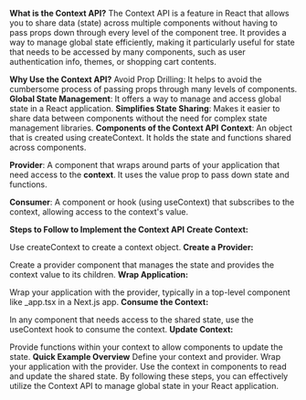 **What is the Context API?**
The Context API is a feature in React that allows you to share data (state) across multiple components without having to pass props down through every level of the component tree. It provides a way to manage global state efficiently, making it particularly useful for state that needs to be accessed by many components, such as user authentication info, themes, or shopping cart contents.

**Why Use the Context API?**
Avoid Prop Drilling: It helps to avoid the cumbersome process of passing props through many levels of components.
**Global State Management**: It offers a way to manage and access global state in a React application.
**Simplifies State Sharing**: Makes it easier to share data between components without the need for complex state management libraries.
**Components of the Context API**
**Context**: An object that is created using createContext. It holds the state and functions shared across components.

**Provider**: A component that wraps around parts of your application that need access to the **context**. It uses the value prop to pass down state and functions.

**Consumer**: A component or hook (using useContext) that subscribes to the context, allowing access to the context's value.

**Steps to Follow to Implement the Context API**
**Create Context:**

Use createContext to create a context object.
**Create a Provider:**

Create a provider component that manages the state and provides the context value to its children.
**Wrap Application:**

Wrap your application with the provider, typically in a top-level component like _app.tsx in a Next.js app.
**Consume the Context:**

In any component that needs access to the shared state, use the useContext hook to consume the context.
**Update Context:**

Provide functions within your context to allow components to update the state.
**Quick Example Overview**
Define your context and provider.
Wrap your application with the provider.
Use the context in components to read and update the shared state.
By following these steps, you can effectively utilize the Context API to manage global state in your React application. 
